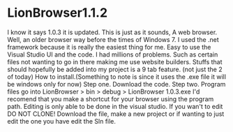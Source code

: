 # LionBrowser1.1.2
I know it says 1.0.3 it is updated.
This is just as it sounds, A web browser.
Well, an older browser way before the times of Windows 7.
I used the .net framework because it is really the easiest thing for me.
Easy to use the Visual Studio UI and the code.
I had millions of problems. Such as certain files not wanting to go in there making me use website builders.
Stuffs that should hopefully be added into my project is a 9 tab feature. (not just the 2 of today)
How to install.(Something to note is since it uses the .exe file it will be windows only for now)
Step one. Download the code.
Step two. Program files go into LionBrowser > bin > debug > LionBrowser 1.0.3.exe
I'd recomend that you make a shortcut for your browser using the program path.
Editing is only able to be done in the visual studio. If you wan't to edit DO NOT CLONE!
Download the file, make a new project or if wanting to just edit the one you have edit the Sln file.
